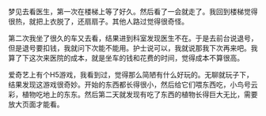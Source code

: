 梦见去看医生，第一次在楼梯上等了好久。然后看了一会就走了。我回到楼梯觉得很热，就把上衣脱了，还扇扇子。其他人路过觉得很奇怪。

第二次我坐了很久的车又去看，结果进到科室发现医生不在。于是去前台说退号，但是退号要扣钱，我就问下次能不能用。护士说可以，我就说那我下次再来吧。我算了下这次来医院的成本，就是坐车的钱和花费的时间，觉得成本不算很高。

爱奇艺上有个H5游戏，我看到过，觉得那么简陋有什么好玩的。无聊就玩子下，结果发现这游戏很奇妙。开始的东西都长得很小，然后给它们喂东西吃，小鸟号云彩，植物吃地上的东东。然后第二天就发现有吃了东西的植物长得巨大无比，需要放大页面才能看。